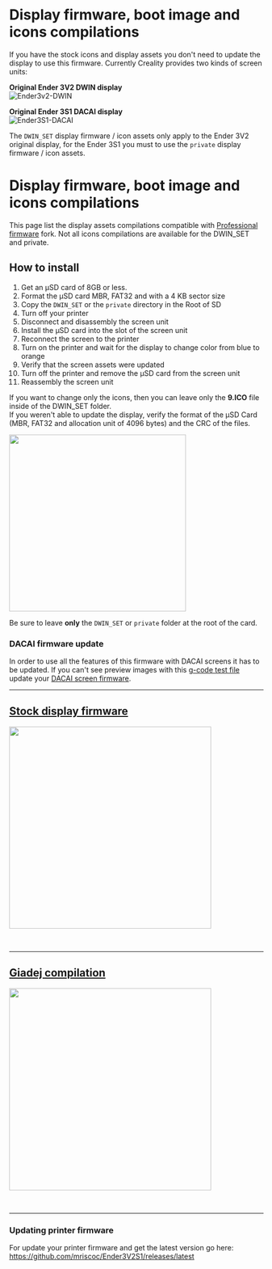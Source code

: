 # Display firmware, boot image and icons compilations

If you have the stock icons and display assets you don't need to update the display to use this firmware. Currently Creality provides two kinds of screen units:

**Original Ender 3V2 DWIN display**  
![Ender3v2-DWIN](https://user-images.githubusercontent.com/2745567/156829365-a58a3afc-77e3-40b9-9e16-5edfe3073de8.jpg)

**Original Ender 3S1 DACAI display**  
![Ender3S1-DACAI](https://user-images.githubusercontent.com/2745567/156829472-2c38a4ab-bdde-4c21-b78f-a30692c96500.jpg)

The `DWIN_SET` display firmware / icon assets only apply to the Ender 3V2 original display, for the Ender 3S1 you must to use the `private` display firmware / icon assets.

# Display firmware, boot image and icons compilations
This page list the display assets compilations compatible with [Professional firmware](https://github.com/mriscoc/Ender3V2S1/releases/latest) fork.
Not all icons compilations are available for the DWIN_SET and private.


## How to install
1. Get an µSD card of 8GB or less.
1. Format the µSD card MBR, FAT32 and with a 4 KB sector size
1. Copy the `DWIN_SET` or the `private` directory in the Root of SD
1. Turn off your printer
1. Disconnect and disassembly the screen unit
1. Install the µSD card into the slot of the screen unit
1. Reconnect the screen to the printer
1. Turn on the printer and wait for the display to change color from blue to
  orange
1. Verify that the screen assets were updated
1. Turn off the printer and remove the µSD card from the screen unit
1. Reassembly the screen unit  
  
If you want to change only the icons, then you can leave only the **9.ICO** file
inside of the DWIN_SET folder.  
If you weren't able to update the display, verify the format of the µSD Card
(MBR, FAT32 and allocation unit of 4096 bytes) and the CRC of the files.

  
<img src="https://raw.githubusercontent.com/mriscoc/Ender3V2S1/Ender3V2S1-Released/display%20assets/DWIN_SET-folder.jpg" height="350" />  

Be sure to leave **only** the `DWIN_SET` or `private` folder at the root of the card.  

### DACAI firmware update
In order to use all the features of this firmware with DACAI screens it has to be updated.
If you can't see preview images with this [g-code test file](https://github.com/mriscoc/Ender3V2S1/raw/Ender3V2S1-Released/slicer%20scripts/cura/SimpleCuraTest.gcode) update your [DACAI screen firmware](dacai_update.zip).
<br>
  
---

## [Stock display firmware](https://github.com/mriscoc/Ender3V2S1/tree/Ender3V2S1-Released/display%20assets/stock)  

<a href=https://github.com/mriscoc/Ender3V2S1/tree/Ender3V2S1-Released/display%20assets/stock><img src="https://raw.githubusercontent.com/mriscoc/Ender3V2S1/Ender3V2S1-Released/display%20assets/stock/preview1.jpg" height="400" /></a>  
  
<br>
  
---

## [Giadej compilation](https://github.com/mriscoc/Ender3V2S1/tree/Ender3V2S1-Released/display%20assets/Giadej%20compilation)

<a href=https://github.com/mriscoc/Ender3V2S1/tree/Ender3V2S1-Released/display%20assets/Giadej%20compilation><img src="https://raw.githubusercontent.com/mriscoc/Ender3V2S1/Ender3V2S1-Released/display%20assets/Giadej%20compilation/preview1.jpg"  height="400" /></a>  
  
<br>
  
---

### Updating printer firmware
For update your printer firmware and get the latest version go here: <https://github.com/mriscoc/Ender3V2S1/releases/latest>  
